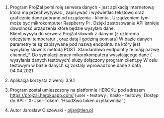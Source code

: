 1. Program ProjZal pełni rolę serwera danych - jest aplikacją internetową która ma przechwytywać , zapisywać i wyświetlać tekstowo oraz graficznie 
   dane pobrane od urządzenia - klienta . Urządzeniem tym może być mikrokomputer Raspberry Pi .
   Dzięki zastosowaniu API istnieje  dowolność urządzenia które będzie wysyłało dane.  
   Klient wysyła do serwera ProjZal słownik z danymi  (z czterema odczytami temperatur , oraz datą i godziną pomiaru)
   W bazie danych parametry te są zapisywane pod nazwą endpointu na który jest wysyłany słownik metodą POST.
   Standardowo endpoint'y te mają nazwę channel_*.
   Do symulacji pracy mikorokomputera wysyłającego dane ( wysyłania danych testowych) służy dołączony program client.py
   W celu testowym  w bazie danych są zostały wprowadzone dane z datą 04.04.2021
   
2. Aplikacja korzysta z wersji 3.9.1 
3. Program został umieszczony na platformie HEROKU pod adresem  https://projzal.herokuapp.com/
   (user - testowy ; hasło - testowy; Dostęp do API : 'X-User-Token': 'HsudXwo.token.uzytkownika' )
4. Autor Jarosław Olszewski - oljar@tlen.pl   
